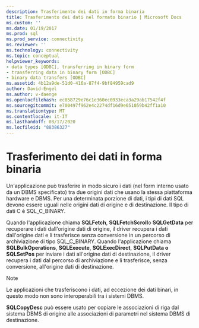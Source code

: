 ```yaml
---
description: Trasferimento dei dati in forma binaria
title: Trasferimento dei dati nel formato binario | Microsoft Docs
ms.custom: ''
ms.date: 01/19/2017
ms.prod: sql
ms.prod_service: connectivity
ms.reviewer: ''
ms.technology: connectivity
ms.topic: conceptual
helpviewer_keywords:
- data types [ODBC], transferring in binary form
- transferring data in binary form [ODBC]
- binary data transfers [ODBC]
ms.assetid: 4b12a9de-51d0-416a-87f4-9bf84959cad9
author: David-Engel
ms.author: v-daenge
ms.openlocfilehash: ec858729e76c1e360ec0933eca3a29ab17542f4f
ms.sourcegitcommit: e700497f962e4c2274df16d9e651059b42ff1a10
ms.translationtype: MT
ms.contentlocale: it-IT
ms.lasthandoff: 08/17/2020
ms.locfileid: "88386327"
---
```

# <a name="transferring-data-in-its-binary-form"></a>Trasferimento dei dati in forma binaria
Un'applicazione può trasferire in modo sicuro i dati (nel form interno usato da un DBMS specificato) tra due origini dati che usano la stessa piattaforma hardware e DBMS. Per una determinata porzione di dati, i tipi di dati SQL devono essere uguali nelle origini dati di origine e di destinazione. Il tipo di dati C è SQL_C_BINARY.  
  
 Quando l'applicazione chiama **SQLFetch**, **SQLFetchScroll**o **SQLGetData** per recuperare i dati dall'origine dati di origine, il driver recupera i dati dall'origine dati e li trasferisce senza conversione in un percorso di archiviazione di tipo SQL_C_BINARY. Quando l'applicazione chiama **SQLBulkOperations**, **SQLExecute**, **SQLExecDirect**, **SQLPutData o SQLSetPos** per inviare i dati all'origine dati di destinazione, il driver recupera i dati dal percorso di archiviazione e li trasferisce, senza conversione, all'origine dati di destinazione.  
  
> [!NOTE]  
>  Le applicazioni che trasferiscono i dati, ad eccezione dei dati binari, in questo modo non sono interoperabili tra i sistemi DBMS.  
  
 **SQLCopyDesc** può essere usato per copiare le associazioni di riga dal sistema DBMS di origine alle associazioni di parametri nel sistema DBMS di destinazione.
